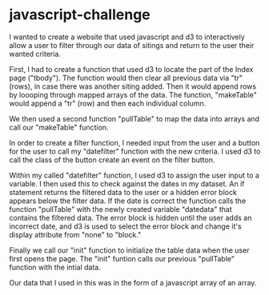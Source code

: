 # javascript-challenge

I wanted to create a website that used javascript and d3 to interactively allow a user to filter through our data of sitings and return to the user their wanted criteria. 

First, I had to create a function that used d3 to locate the part of the Index page ("tbody"). The function would then clear all previous data via "tr" (rows), in case there was another siting added. Then it would append rows by loooping through mapped arrays of the data. The function, "makeTable" would append a "tr" (row) and then each individual column. 

We then used a second function "pullTable" to map the data into arrays and call our "makeTable" function.

In order to create a filter function, I needed input from the user and a button for the user to call my "datefilter" function with the new criteria. I used d3 to call the class of the button create an event on the filter button.

Within my called "datefilter" function, I used d3 to assign the user input to a variable. I then used this to check against the dates in my dataset. An if statement returns the filtered data to the user or a hidden error block appears below the filter data. If the date is correct the function calls the function "pullTable" with the newly created variable "datedata" that contains the filtered data. The error block is hidden until the user adds an incorrect date, and d3 is used to select the error block and change it's display attribute from "none" to "block."

Finally we call our "init" function to initialize the table data when the user first opens the page. The "init" funtion calls our previous "pullTable" function with the intial data.

Our data that I used in this was in the form of a javascript array of an array.

